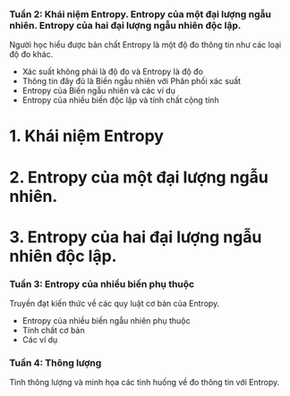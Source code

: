 ### Tuần 2: Khái niệm Entropy. Entropy của một đại lượng ngẫu nhiên. Entropy của hai đại lượng ngẫu nhiên độc lập.
Người học hiểu được bản chất Entropy là một độ đo thông  tin như các loại độ đo khác.
- Xác suất không phải là độ đo và Entropy là độ đo 
- Thông tin đây đủ là Biến ngẫu nhiên với Phân phối xác suất
- Entropy của Biến ngẫu nhiên và các ví dụ
- Entropy của nhiều biến độc lập và tính chất cộng tính
# 1. Khái niệm Entropy
# 2. Entropy của một đại lượng ngẫu nhiên.
# 3. Entropy của hai đại lượng ngẫu nhiên độc lập.

### Tuần 3: Entropy của nhiều biến phụ thuộc
Truyền đạt kiến thức về các quy luật cơ bản của Entropy.
- Entropy của nhiều biến ngẫu nhiên phụ thuộc
- Tính chất cơ bản
- Các ví dụ
### Tuần 4: Thông lượng
Tình thông lượng và minh họa các tình huống về đo thông tin với Entropy.
